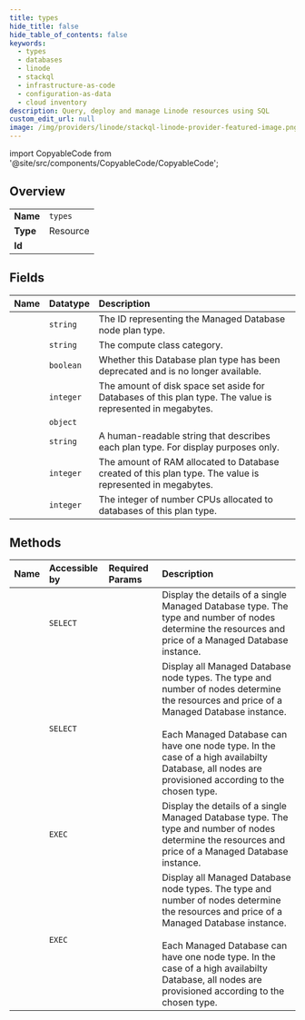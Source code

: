 ```yaml
---
title: types
hide_title: false
hide_table_of_contents: false
keywords:
  - types
  - databases
  - linode    
  - stackql
  - infrastructure-as-code
  - configuration-as-data
  - cloud inventory
description: Query, deploy and manage Linode resources using SQL
custom_edit_url: null
image: /img/providers/linode/stackql-linode-provider-featured-image.png
---
```


import CopyableCode from '@site/src/components/CopyableCode/CopyableCode';




## Overview
<table><tbody>
<tr><td><b>Name</b></td><td><code>types</code></td></tr>
<tr><td><b>Type</b></td><td>Resource</td></tr>
<tr><td><b>Id</b></td><td><CopyableCode code="linode.databases.types" /></td></tr>
</tbody></table>

## Fields
| Name | Datatype | Description |
|:-----|:---------|:------------|
| <CopyableCode code="id" /> | `string` | The ID representing the Managed Database node plan type. |
| <CopyableCode code="class" /> | `string` | The compute class category. |
| <CopyableCode code="deprecated" /> | `boolean` | Whether this Database plan type has been deprecated and is no longer available. |
| <CopyableCode code="disk" /> | `integer` | The amount of disk space set aside for Databases of this plan type. The value is represented in megabytes. |
| <CopyableCode code="engines" /> | `object` |  |
| <CopyableCode code="label" /> | `string` | A human-readable string that describes each plan type. For display purposes only. |
| <CopyableCode code="memory" /> | `integer` | The amount of RAM allocated to Database created of this plan type. The value is represented in megabytes. |
| <CopyableCode code="vcpus" /> | `integer` | The integer of number CPUs allocated to databases of this plan type. |
## Methods
| Name | Accessible by | Required Params | Description |
|:-----|:--------------|:----------------|:------------|
| <CopyableCode code="getDatabasesType" /> | `SELECT` | <CopyableCode code="typeId" /> | Display the details of a single Managed Database type. The type and number of nodes determine the resources and price of a Managed Database instance.<br /> |
| <CopyableCode code="getDatabasesTypes" /> | `SELECT` |  | Display all Managed Database node types. The type and number of nodes determine the resources and price of a Managed Database instance.<br /><br />Each Managed Database can have one node type. In the case of a high availabilty Database, all nodes are provisioned according to the chosen type.<br /> |
| <CopyableCode code="_getDatabasesType" /> | `EXEC` | <CopyableCode code="typeId" /> | Display the details of a single Managed Database type. The type and number of nodes determine the resources and price of a Managed Database instance.<br /> |
| <CopyableCode code="_getDatabasesTypes" /> | `EXEC` |  | Display all Managed Database node types. The type and number of nodes determine the resources and price of a Managed Database instance.<br /><br />Each Managed Database can have one node type. In the case of a high availabilty Database, all nodes are provisioned according to the chosen type.<br /> |
